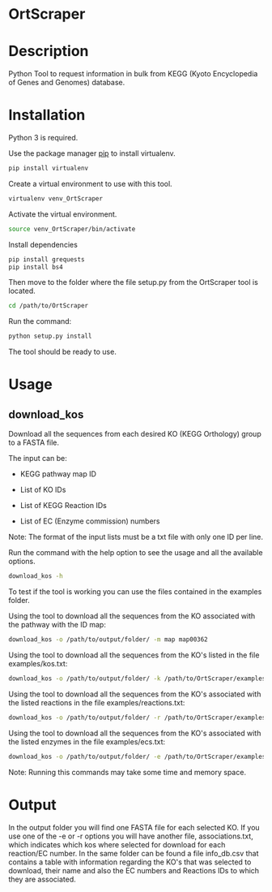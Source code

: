 OrtScraper
===========

Description
===========

Python Tool to request information in bulk from KEGG (Kyoto Encyclopedia of Genes and Genomes) database.

Installation
============

Python 3 is required.

Use the package manager [pip](https://pip.pypa.io/en/stable/) to install virtualenv.

```bash
pip install virtualenv
```

Create a virtual environment to use with this tool.

```bash
virtualenv venv_OrtScraper
```

Activate the virtual environment.

```bash
source venv_OrtScraper/bin/activate
```

Install dependencies

```bash
pip install grequests
pip install bs4
```

Then move to the folder where the file setup.py from the OrtScraper tool is located.

```bash
cd /path/to/OrtScraper
```

Run the command:

```bash
python setup.py install
```

The tool should be ready to use.

Usage
=====

## download_kos

Download all the sequences from each desired KO (KEGG Orthology) group to a FASTA file.

The input can be:

- KEGG pathway map ID

- List of KO IDs

- List of KEGG Reaction IDs

- List of EC (Enzyme commission) numbers

Note: The format of the input lists must be a txt file with only one ID per line.


Run the command with the help option to see the usage and all the available options.

```bash
download_kos -h
```

To test if the tool is working you can use the files contained in the examples folder.

Using the tool to download all the sequences from the KO associated with the pathway with the ID map:

```bash
download_kos -o /path/to/output/folder/ -m map map00362
```

Using the tool to download all the sequences from the KO's listed in the file examples/kos.txt:

```bash
download_kos -o /path/to/output/folder/ -k /path/to/OrtScraper/examples/kos.txt
```

Using the tool to download all the sequences from the KO's associated with the listed reactions in the file examples/reactions.txt:

```bash
download_kos -o /path/to/output/folder/ -r /path/to/OrtScraper/examples/reactions.txt
```

Using the tool to download all the sequences from the KO's associated with the listed enzymes in the file examples/ecs.txt:

```bash
download_kos -o /path/to/output/folder/ -e /path/to/OrtScraper/examples/ecs.txt
```

Note: Running this commands may take some time and memory space.


Output
======
In the output folder you will find one FASTA file for each selected KO.
If you use one of the -e or -r options you will have another file, associations.txt, which indicates which kos where selected for download for each reaction/EC number.
In the same folder can be found a file info_db.csv that contains a table with information regarding the KO's that was selected to download, their name and also the EC numbers and Reactions IDs to which they are associated.

